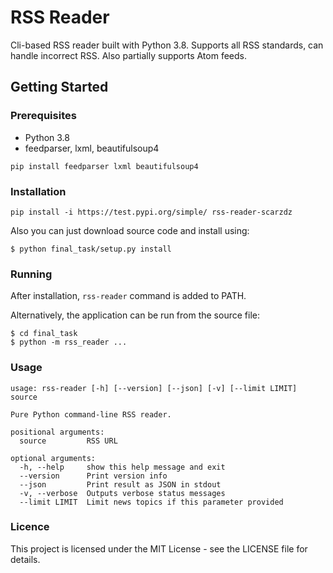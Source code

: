 # RSS Reader
Cli-based RSS reader built with Python 3.8. 
Supports all RSS standards, can handle incorrect RSS. 
Also partially supports Atom feeds. 

## Getting Started
### Prerequisites
- Python 3.8
- feedparser, lxml, beautifulsoup4

```
pip install feedparser lxml beautifulsoup4
```
### Installation
```
pip install -i https://test.pypi.org/simple/ rss-reader-scarzdz
```
Also you can just download source code and install using: 
```
$ python final_task/setup.py install
```
### Running
After installation, `rss-reader` command is added to PATH.

Alternatively, the application can be run from the source file:
``` 
$ cd final_task
$ python -m rss_reader ...
```
### Usage
```
usage: rss-reader [-h] [--version] [--json] [-v] [--limit LIMIT] source

Pure Python command-line RSS reader.

positional arguments:
  source         RSS URL

optional arguments:
  -h, --help     show this help message and exit
  --version      Print version info
  --json         Print result as JSON in stdout
  -v, --verbose  Outputs verbose status messages
  --limit LIMIT  Limit news topics if this parameter provided
```
### Licence
This project is licensed under the MIT License - see the LICENSE file for details.
